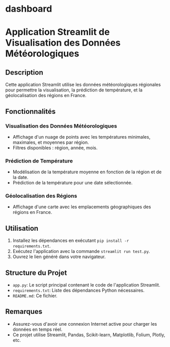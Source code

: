 # dashboard
# Application Streamlit de Visualisation des Données Météorologiques

## Description
Cette application Streamlit utilise les données météorologiques régionales pour permettre la visualisation, la prédiction de température, et la géolocalisation des régions en France.

## Fonctionnalités

### Visualisation des Données Météorologiques
- Affichage d'un nuage de points avec les températures minimales, maximales, et moyennes par région.
- Filtres disponibles : région, année, mois.

### Prédiction de Température
- Modélisation de la température moyenne en fonction de la région et de la date.
- Prédiction de la température pour une date sélectionnée.

### Géolocalisation des Régions
- Affichage d'une carte avec les emplacements géographiques des régions en France.

## Utilisation

1. Installez les dépendances en exécutant `pip install -r requirements.txt`.
2. Exécutez l'application avec la commande `streamlit run test.py`.
3. Ouvrez le lien généré dans votre navigateur.

## Structure du Projet

- `app.py`: Le script principal contenant le code de l'application Streamlit.
- `requirements.txt`: Liste des dépendances Python nécessaires.
- `README.md`: Ce fichier.



## Remarques
- Assurez-vous d'avoir une connexion Internet active pour charger les données en temps réel.
- Ce projet utilise Streamlit, Pandas, Scikit-learn, Matplotlib, Folium, Plotly, etc.

